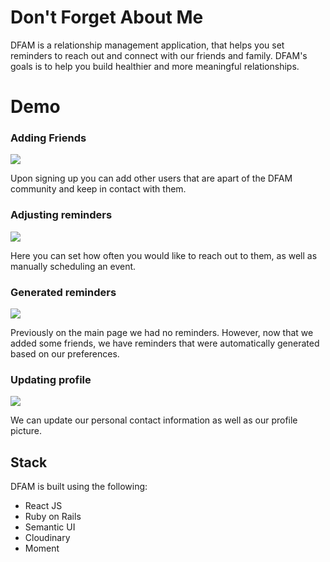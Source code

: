 # Don't Forget About Me
DFAM is a relationship management application, that helps you set reminders to reach out and connect with our friends and family. DFAM's goals is to help you build healthier and more meaningful relationships.

# Demo

### Adding Friends
![](adding-friends.gif)

Upon signing up you can add other users that are apart of the DFAM community and keep in contact with them.

### Adjusting reminders
![](editting-reminders.gif)

Here you can set how often you would like to reach out to them, as well as manually scheduling an event.

### Generated reminders
![](generated-reminders.gif)

Previously on the main page we had no reminders. However, now that we added some friends, we have reminders that were automatically generated based on our preferences.

### Updating profile
![](cloudinary-profile.gif)

We can update our personal contact information as well as our profile picture.

## Stack
DFAM is built using the following:
- React JS
- Ruby on Rails
- Semantic UI
- Cloudinary
- Moment
